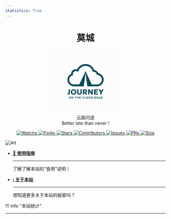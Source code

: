 ```yaml
---
statistics: True
---
```


<h1 align="center">莫城</h1>

<p align="center">
<img src="./logo.png" alt="logo"  width="200" height="200" />
<br/>
云路问途
<br/>
Better late than never !
</p>

<p align="center">
<a href="https://github.com/mochengBlog/mocheng-coding/watchers">
<img alt="Watchs" src="https://img.shields.io/github/watchers/mochengBlog/mocheng-coding?label=Watchs&logo=github&style=flat" title="关注人数" />
</a>

<a href="https://github.com/mochengBlog/mocheng-coding/forks">
<img alt="Forks" src="https://img.shields.io/github/forks/mochengBlog/mocheng-coding?label=Forks&logo=github&style=flat" title="Fork 总数" />
</a>

<a href="https://github.com/mochengBlog/mocheng-coding/stargazers">
<img alt="Stars" src="https://img.shields.io/github/stars/mochengBlog/mocheng-coding?label=Stars&color=gold&logo=github&style=flat" title="Star 总数" />
</a>

<a href="https://github.com/mochengBlog/mocheng-coding/graphs/contributors">
<img alt="Contributors" src="https://img.shields.io/github/contributors/mochengBlog/mocheng-coding?label=Contributors&logo=github" title="贡献者人数" />
</a>

<a href="https://github.com/mochengBlog/mocheng-coding/issues">
<img alt="Issues" src="https://img.shields.io/github/issues/mochengBlog/mocheng-coding?label=Issues&logo=github" title="问题总数" />
</a>

<a href="https://github.com/mochengBlog/mocheng-coding/pulls">
<img alt="PRs" src="https://img.shields.io/github/issues-pr/mochengBlog/mocheng-coding?label=PRs&logo=github" title="提交总数" />
</a>

<a href="https://github.com/mochengBlog/mocheng-coding">
<img alt="Size" src="https://img.shields.io/github/languages/code-size/mochengBlog/mocheng-coding?label=Size&logo=github" title="项目代码大小" />
</a>

</p>

![Alt](https://repobeats.axiom.co/api/embed/d4e96abe1fbd2417cf0a7c010b140b56c85ea4a3.svg "Repobeats analytics image")

<div class="grid cards" markdown>

-   [📗 **使用指南**](./Guide.md)

    ***

    了解了解本站的“食用”说明！

-   [ℹ️ **关于本站**](./About.md)

    ***

    想知道更多关于本站的秘密吗？

</div>

!!! info "本站统计"


---

<div align="center">
</div>

